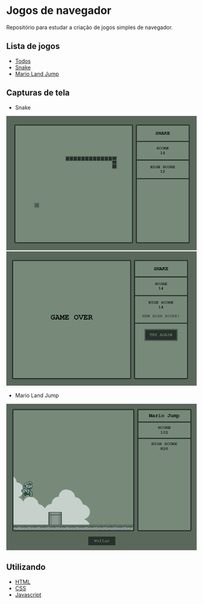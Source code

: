 # Jogos de navegador

Repositório para estudar a criação de jogos simples de navegador.

## Lista de jogos

 - [Todos](https://gamanasc.github.io/jogos-navegador/)
 - [Snake](https://gamanasc.github.io/jogos-navegador/snake/)
 - [Mario Land Jump](https://gamanasc.github.io/jogos-navegador/mario-land-jump/)


## Capturas de tela
- Snake

![App Screenshot](https://github.com/gamanasc/jogos-navegador/blob/master/screenshots/snake_v2_01.png?raw=true)
![App Screenshot](https://github.com/gamanasc/jogos-navegador/blob/master/screenshots/snake_v2_02.png?raw=true)

- Mario Land Jump

![App Screenshot](https://github.com/gamanasc/jogos-navegador/blob/master/screenshots/mario.png?raw=true)

## Utilizando

 - [HTML](https://developer.mozilla.org/pt-BR/docs/Web/HTML)
 - [CSS](https://developer.mozilla.org/pt-BR/docs/Web/CSS)
 - [Javascript](https://developer.mozilla.org/pt-BR/docs/Learn/JavaScript/First_steps/What_is_JavaScript)
